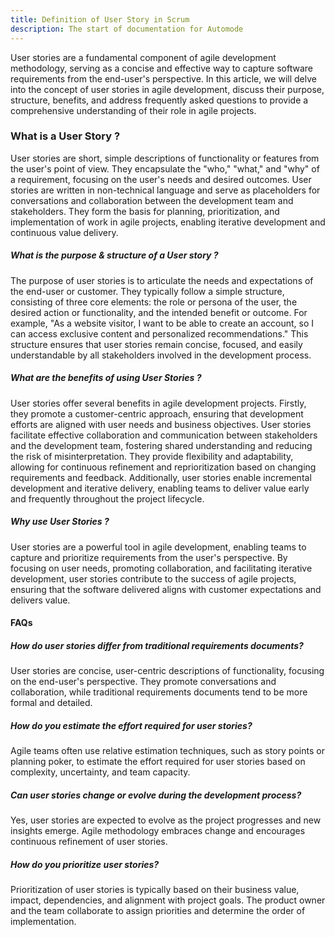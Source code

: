 ```yaml
---
title: Definition of User Story in Scrum
description: The start of documentation for Automode
---
```


User stories are a fundamental component of agile development methodology, serving as a concise and effective way to capture software requirements from the end-user's perspective. In this article, we will delve into the concept of user stories in agile development, discuss their purpose, structure, benefits, and address frequently asked questions to provide a comprehensive understanding of their role in agile projects.

### What is a User Story ?

User stories are short, simple descriptions of functionality or features from the user's point of view. They encapsulate the "who," "what," and "why" of a requirement, focusing on the user's needs and desired outcomes. User stories are written in non-technical language and serve as placeholders for conversations and collaboration between the development team and stakeholders. They form the basis for planning, prioritization, and implementation of work in agile projects, enabling iterative development and continuous value delivery.

##### What is the purpose & structure of a User story ?

The purpose of user stories is to articulate the needs and expectations of the end-user or customer. They typically follow a simple structure, consisting of three core elements: the role or persona of the user, the desired action or functionality, and the intended benefit or outcome. For example, "As a website visitor, I want to be able to create an account, so I can access exclusive content and personalized recommendations." This structure ensures that user stories remain concise, focused, and easily understandable by all stakeholders involved in the development process.

##### What are the benefits of using User Stories ?

User stories offer several benefits in agile development projects. Firstly, they promote a customer-centric approach, ensuring that development efforts are aligned with user needs and business objectives. User stories facilitate effective collaboration and communication between stakeholders and the development team, fostering shared understanding and reducing the risk of misinterpretation. They provide flexibility and adaptability, allowing for continuous refinement and reprioritization based on changing requirements and feedback. Additionally, user stories enable incremental development and iterative delivery, enabling teams to deliver value early and frequently throughout the project lifecycle.

##### Why use User Stories ?

User stories are a powerful tool in agile development, enabling teams to capture and prioritize requirements from the user's perspective. By focusing on user needs, promoting collaboration, and facilitating iterative development, user stories contribute to the success of agile projects, ensuring that the software delivered aligns with customer expectations and delivers value.

#### FAQs

##### How do user stories differ from traditional requirements documents?

User stories are concise, user-centric descriptions of functionality, focusing on the end-user's perspective. They promote conversations and collaboration, while traditional requirements documents tend to be more formal and detailed.

##### How do you estimate the effort required for user stories?

Agile teams often use relative estimation techniques, such as story points or planning poker, to estimate the effort required for user stories based on complexity, uncertainty, and team capacity.

##### Can user stories change or evolve during the development process?

Yes, user stories are expected to evolve as the project progresses and new insights emerge. Agile methodology embraces change and encourages continuous refinement of user stories.

##### How do you prioritize user stories?

Prioritization of user stories is typically based on their business value, impact, dependencies, and alignment with project goals. The product owner and the team collaborate to assign priorities and determine the order of implementation.
